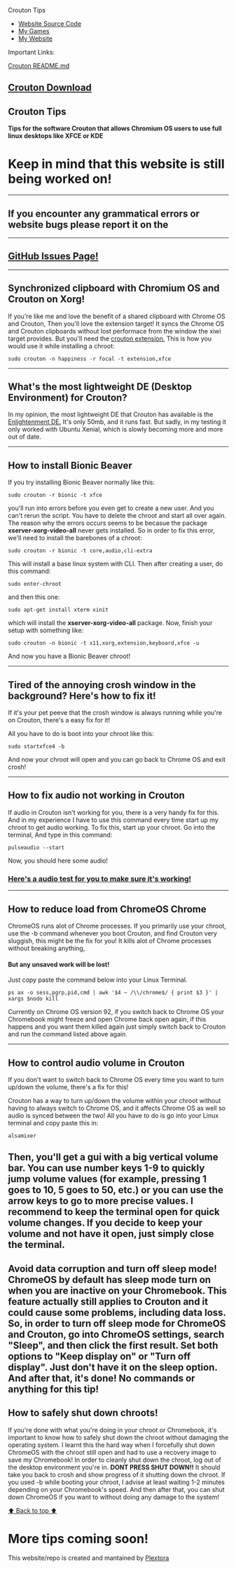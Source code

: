 Crouton Tips      


*   [Website Source Code](https://github.com/Plextora/crouton-tips)
*   [My Games](https://plextora.itch.io)
*   [My Website](https://plextora.github.io/Web-Page/)

Important Links:

[Crouton README.md](https://github.com/dnschneid/crouton#readme)

[Crouton Download](https://goo.gl/fd3zc) 
------------
Crouton Tips
------------

**Tips for the software Crouton that allows Chromium OS users to use full linux desktops like XFCE or KDE**

**Keep in mind that this website is still being worked on!**
============================================================

-------------------------------------------------------------------------------
If you encounter any grammatical errors or website bugs please report it on the
-------------------------------------------------------------------------------

---------------------------------------------
**[GitHub Issues Page!](https://github.com/Plextora/crouton-tips/issues)**
---------------------------------------------

----------------------------------------------------------------
**Synchronized clipboard with Chromium OS and Crouton on Xorg!**
----------------------------------------------------------------

If you're like me and love the benefit of a shared clipboard with Chrome OS and Crouton, Then you'll love the extension target! It syncs the Chrome OS and Crouton clipboards without lost performace from the window the xiwi target provides. But you'll need the [crouton extension.](https://chrome.google.com/webstore/detail/crouton-integration/gcpneefbbnfalgjniomfjknbcgkbijom) This is how you would use it while installing a chroot:

    sudo crouton -n happiness -r focal -t extension,xfce

---------------------------------------------------------------------
**What's the most lightweight DE (Desktop Environment) for Crouton?**
---------------------------------------------------------------------

In my opinion, the most lightweight DE that Crouton has available is the [Enlightenment DE.](https://www.enlightenment.org) It's only 50mb, and it runs fast. But sadly, in my testing it only worked with Ubuntu Xenial, which is slowly becoming more and more out of date.

--------------------------------
**How to install Bionic Beaver**
--------------------------------

If you try installing Bionic Beaver normally like this:

    sudo crouton -r bionic -t xfce

you'll run into errors before you even get to create a new user. And you can't rerun the script. You have to delete the chroot and start all over again. The reason why the errors occurs seems to be becasue the package **xserver-xorg-video-all** never gets installed. So in order to fix this error, we'll need to install the barebones of a chroot:

    sudo crouton -r bionic -t core,audio,cli-extra

This will install a base linux system with CLI. Then after creating a user, do this command:

    sudo enter-chroot

and then this one:

    sudo apt-get install xterm xinit

which will install the **xserver-xorg-video-all** package. Now, finish your setup with something like:

    sudo crouton -n bionic -t x11,xorg,extension,keyboard,xfce -u

And now you have a Bionic Beaver chroot!

-------------------------------------------------------------------------------
**Tired of the annoying crosh window in the background? Here's how to fix it!**
-------------------------------------------------------------------------------

If it's your pet peeve that the crosh window is always running while you're on Crouton, there's a easy fix for it!

All you have to do is boot into your chroot like this:

    sudo startxfce4 -b

And now your chroot will open and you can go back to Chrome OS and exit crosh!

------------------------------------------
**How to fix audio not working in Crouton**
-------------------------------------------

If audio in Crouton isn't working for you, there is a very handy fix for this. And in my experience I have to use this command every time start up my chroot to get audio working. To fix this, start up your chroot. Go into the terminal, And type in this command:

    pulseaudio --start

Now, you should here some audio!

### [Here's a audio test for you to make sure it's working!](https://www.youtube.com/watch?v=pSVoqmugJVM)

------------------------------------------
**How to reduce load from ChromeOS Chrome**
-------------------------------------------

ChromeOS runs alot of Chrome processes. If you primarily use your chroot, use the -b command whenever you boot Crouton, and find Crouton very sluggish, this might be the fix for you! It kills alot of Chrome processes without breaking anything,

#### **But any unsaved work will be lost!**

Just copy paste the command below into your Linux Terminal.

    ps ax -o sess,pgrp,pid,cmd | awk '$4 ~ /\\/chrome$/ { print $3 }' | xargs $nodo kill

Currently on Chrome OS version 92, if you switch back to Chrome OS your Chromebook might freeze and open Chrome back open again, if this happens and you want them killed again just simply switch back to Crouton and run the command listed above again.

------------------------------------------
**How to control audio volume in Crouton**
------------------------------------------

If you don't want to switch back to Chrome OS every time you want to turn up/down the volume, there's a fix for this!

Crouton has a way to turn up/down the volume within your chroot without having to always switch to Chrome OS, and it affects Chrome OS as well so audio is synced between the two! All you have to do is go into your Linux terminal and copy paste this in:

    alsamixer

Then, you'll get a gui with a big vertical volume bar. You can use number keys 1-9 to quickly jump volume values (for example, pressing 1 goes to 10, 5 goes to 50, etc.) or you can use the arrow keys to go to more precise values. I recommend to keep the terminal open for quick volume changes. If you decide to keep your volume and not have it open, just simply close the terminal.
------------------------------------
**Avoid data corruption and turn off sleep mode!**
ChromeOS by default has sleep mode turn on when you are inactive on your Chromebook. This feature actually still applies to Crouton and it could cause some problems, including data loss. So, in order to turn off sleep mode for ChromeOS and Crouton, go into ChromeOS settings, search "Sleep", and then click the first result. Set both options to "Keep display on" or "Turn off display". Just don't have it on the sleep option. And after that, it's done! No commands or anything for this tip!
------------------------------------
**How to safely shut down chroots!**
------------------------------------

If you're done with what you're doing in your chroot or Chromebook, it's important to know how to safely shut down the chroot without damaging the operating system. I learnt this the hard way when I forcefully shut down ChromeOS with the chroot still open and had to use a recovery image to save my Chromebook! In order to cleanly shut down the chroot, log out of the desktop environment you're in. **DONT PRESS SHUT DOWN!!** It should take you back to crosh and show progress of it shutting down the chroot. If you used -b while booting your chroot, I advise at least waiting 1-2 minutes depending on your Chromebook's speed. And then after that, you can shut down ChromeOS if you want to without doing any damage to the system!

[⬆️ Back to top ⬆️](https://github.com/Plextora/crouton-tips#readme)


# More tips coming soon!

This website/repo is created and mantained by [Plextora](https://github.com/Plextora)
